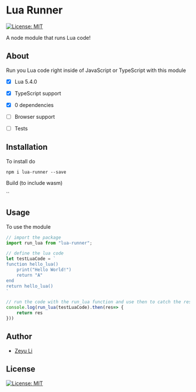 # Lua Runner

[![License: MIT](https://img.shields.io/badge/License-MIT-yellow.svg)](https://opensource.org/licenses/MIT) 

A node module that runs Lua code! 



## About

Run you Lua code right inside of JavaScript or TypeScript with this module

- [x] Lua 5.4.0
- [x] TypeScript support
- [x] 0 dependencies
- [ ] Browser support
- [ ] Tests



## Installation

To install do

`npm i lua-runner --save`

Build (to include wasm)

``



## Usage

To use the module

```js
// import the package
import run_lua from "lua-runner";

// define the lua code
let testLuaCode = `    
function hello_lua()
    print("Hello World!")
    return "A"
end
return hello_lua()
`

// run the code with the run_lua function and use then to catch the response
console.log(run_lua(testLuaCode).then(res=> {
    return res
}))
```



## Author

* [Zeyu Li](https://github.com/Zeyu-Li)



## License

[![License: MIT](https://img.shields.io/badge/License-MIT-yellow.svg)](https://opensource.org/licenses/MIT) 